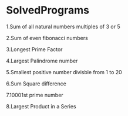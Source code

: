 # SolvedPrograms

1.Sum of all natural numbers multiples of 3 or 5

2.Sum of even fibonacci numbers

3.Longest Prime Factor

4.Largest Palindrome number

5.Smallest positive number divisble from 1 to 20

6.Sum Square difference

7.10001st prime number 

8.Largest Product in a Series
